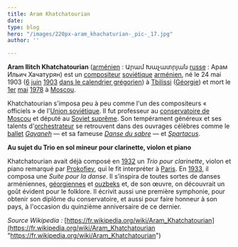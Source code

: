 ```yaml
---
title: Aram Khatchatourian
date: 
type: blog
hero: "/images/220px-aram_khachaturian-_pic-_17.jpg"
author: ''

---
```

**Aram Ilitch Khatchatourian** ([arménien](https://fr.wikipedia.org/wiki/Arm%C3%A9nien "Arménien") : Արամ Խաչատրյան [russe](https://fr.wikipedia.org/wiki/Russe "Tbilissi") : Арам Ильич Хачатурян) est un [compositeur](https://fr.wikipedia.org/wiki/Compositeur "Union des républiques socialistes soviétiques") [soviétique](https://fr.wikipedia.org/wiki/Sovi%C3%A9tique "Soviétique") [arménien](https://fr.wikipedia.org/wiki/Arm%C3%A9nie "Arménie"), né le 24 mai 1903 ([6](https://fr.wikipedia.org/wiki/6_juin "6 juin") [juin](https://fr.wikipedia.org/wiki/Juin_1903 "Juin 1903") [1903](https://fr.wikipedia.org/wiki/1903 "1903") [dans le calendrier grégorien](https://fr.wikipedia.org/wiki/Passage_du_calendrier_julien_au_calendrier_gr%C3%A9gorien "Spartacus (ballet)")) à [Tbilissi](https://fr.wikipedia.org/wiki/Tbilissi "Tbilissi") ([Géorgie](https://fr.wikipedia.org/wiki/G%C3%A9orgie_(pays) "Géorgie (pays)")) et mort le [1er](https://fr.wikipedia.org/wiki/1er_mai "1er mai") [mai](https://fr.wikipedia.org/wiki/Mai_1978 "Mai 1978") [1978](https://fr.wikipedia.org/wiki/1978_en_musique_classique "1978 en musique classique") à [Moscou](https://fr.wikipedia.org/wiki/Moscou).

Khatchatourian s'imposa peu à peu comme l'un des compositeurs « officiels » de l'[Union soviétique](https://fr.wikipedia.org/wiki/Union_des_r%C3%A9publiques_socialistes_sovi%C3%A9tiques). Il fut professeur au [conservatoire de Moscou](https://fr.wikipedia.org/wiki/Conservatoire_de_Moscou "Conservatoire de Moscou") et député au [Soviet suprême](https://fr.wikipedia.org/wiki/Soviet_supr%C3%AAme "Soviet suprême"). Son tempérament généreux et ses talents d'[orchestrateur](https://fr.wikipedia.org/wiki/Orchestrateur "Orchestrateur") se retrouvent dans des ouvrages célèbres comme le [ballet](https://fr.wikipedia.org/wiki/Ballet "Ballet") [_Gayaneh_](https://fr.wikipedia.org/wiki/Gayaneh "Gayaneh") — et sa fameuse [_Danse du sabre_](https://fr.wikipedia.org/wiki/La_Danse_du_sabre "La Danse du sabre") — et [_Spartacus_](https://fr.wikipedia.org/wiki/Spartacus_(ballet)).

**Au sujet du Trio en sol mineur pour clarinette, violon et piano**

Khatchatourian avait déjà composé en [1932](https://fr.wikipedia.org/wiki/1932 "1932") un _Trio pour clarinette_, violon et piano remarqué par [Prokofiev](https://fr.wikipedia.org/wiki/Prokofiev "Prokofiev"), qui le fit interpréter à [Paris](https://fr.wikipedia.org/wiki/Paris). En [1933](https://fr.wikipedia.org/wiki/1933 "1933"), il composa une _Suite pour la danse_. Il s’inspira de toutes sortes de danses arméniennes, [géorgiennes](https://fr.wikipedia.org/wiki/G%C3%A9orgien "Géorgien") et [ouzbeks](https://fr.wikipedia.org/wiki/Ouzbek "Ouzbek") et, de son œuvre, on découvrait un goût évident pour le folklore. Il écrivit aussi une première symphonie, pour obtenir son diplôme du conservatoire, et aussi pour faire honneur à son pays, à l'occasion du quinzième anniversaire de ce dernier.

_Source Wikipedia :_ [https://fr.wikipedia.org/wiki/Aram_Khatchatourian](https://fr.wikipedia.org/wiki/Aram_Khatchatourian "https://fr.wikipedia.org/wiki/Aram_Khatchatourian")